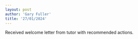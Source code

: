 ```yaml
---
layout: post
author: 'Gary Fuller'
title: '27/01/2024'
---
```


Received welcome letter from tutor with recommended actions.
